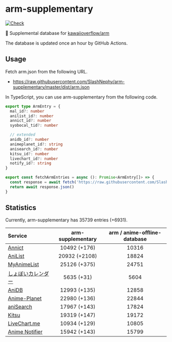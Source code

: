 # arm-supplementary

[![Check](https://github.com/SlashNephy/arm-supplementary/actions/workflows/check-node.yml/badge.svg)](https://github.com/SlashNephy/arm-supplementary/actions/workflows/check-node.yml)

💊 Supplemental database for [kawaiioverflow/arm](https://github.com/kawaiioverflow/arm)

The database is updated once an hour by GitHub Actions.

## Usage

Fetch arm.json from the following URL.

- https://raw.githubusercontent.com/SlashNephy/arm-supplementary/master/dist/arm.json

In TypeScript, you can use arm-supplementary from the following code.

```TypeScript
export type ArmEntry = {
  mal_id?: number
  anilist_id?: number
  annict_id?: number
  syobocal_tid?: number

  // extended
  anidb_id?: number
  animeplanet_id?: string
  anisearch_id?: number
  kitsu_id?: number
  livechart_id?: number
  notify_id?: string
}

export const fetchArmEntries = async (): Promise<ArmEntry[]> => {
  const response = await fetch('https://raw.githubusercontent.com/SlashNephy/arm-supplementary/master/dist/arm.json')
  return await response.json()
}
```

## Statistics

Currently, arm-supplementary has 35739 entries (+6931).

| Service                                     | arm-supplementary | arm / anime-offline-database |
| :------------------------------------------ | :---------------: | :--------------------------: |
| [Annict](https://annict.com)                |   10492 (+176)    |            10316             |
| [AniList](https://anilist.co)               |   20932 (+2108)   |            18824             |
| [MyAnimeList](https://myanimelist.net)      |   25126 (+375)    |            24751             |
| [しょぼいカレンダー](https://cal.syoboi.jp) |    5635 (+31)     |             5604             |
| [AniDB](https://anidb.net)                  |   12993 (+135)    |            12858             |
| [Anime-Planet](https://anime-planet.com)    |   22980 (+136)    |            22844             |
| [aniSearch](https://anisearch.com)          |   17967 (+143)    |            17824             |
| [Kitsu](https://kitsu.io)                   |   19319 (+147)    |            19172             |
| [LiveChart.me](https://livechart.me)        |   10934 (+129)    |            10805             |
| [Anime Notifier](https://notify.moe)        |   15942 (+143)    |            15799             |
